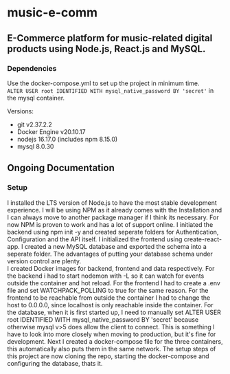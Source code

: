 # music-e-comm
## E-Commerce platform for music-related digital products using Node.js, React.js and MySQL.
### Dependencies
Use the docker-compose.yml to set up the project in minimum time.  
`ALTER USER root IDENTIFIED WITH mysql_native_password BY 'secret'` in the mysql container.

Versions:  
- git v2.37.2.2
- Docker Engine v20.10.17
- nodejs 16.17.0 (includes npm 8.15.0)
- mysql 8.0.30
  
## Ongoing Documentation
### Setup  
I installed the LTS version of Node.js to have the most stable development experience. I will be using NPM as it already comes with the Installation and I can always move to another package manager if I think its necessary. For now NPM is proven to work and has a lot of support online. I initiated the backend using npm init -y and created seperate folders for Authentication, Configuration and the API itself. I initialized the frontend using create-react-app. I created a new MySQL database and exported the schema into a seperate folder. The advantages of putting your database schema under version control are plenty.  
I created Docker images for backend, frontend and data respectively. For the backend i had to start nodemon with -L so it can watch for events outside the container and hot reload. For the frontend I had to create a .env file and set WATCHPACK_POLLING to true for the same reason. For the frontend to be reachable from outside the container I had to change the host to 0.0.0.0, since localhost is only reachable inside the container. For the database, when it is first started up, I need to manually set ALTER USER root IDENTIFIED WITH mysql_native_password BY 'secret' because otherwise mysql v>5 does allow the client to connect. This is something I have to look into more closely when moving to production, but it's fine for development. Next I created a docker-compose file for the three containers, this automatically also puts them in the same network. The setup steps of this project are now cloning the repo, starting the docker-compose and configuring the database, thats it.